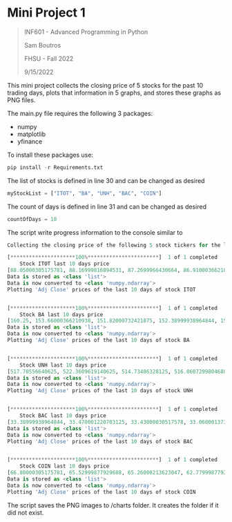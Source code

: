 # Mini Project 1
>INF601 - Advanced Programming in Python
> 
>Sam Boutros
> 
>FHSU - Fall 2022
>
>9/15/2022
> 
This mini project collects the closing price of 5 stocks for the past 10 trading days, plots that information in 5 graphs, and stores these graphs as PNG files. 

The main.py file requires the following 3 packages:

* numpy
* matplotlib
* yfinance

To install these packages use:
```python
pip install -r Requirements.txt
```
The list of stocks is defined in line 30 and can be changed as desired
```python
myStockList = ["ITOT", "BA", "UNH", "BAC", "COIN"]
```
The count of days is defined in line 31 and can be changed as desired
```python
countOfDays = 10
```
The script write progress information to the console similar to
```python
Collecting the closing price of the following 5 stock tickers for the last 10 trading days:

[*********************100%***********************]  1 of 1 completed
    Stock ITOT last 10 days price
[88.05000305175781, 88.16999816894531, 87.2699966430664, 86.91000366210938, 88.5199966430664, 89.16999816894531, 90.62999725341797, 91.66000366210938, 87.72000122070312, 88.05999755859375]
Data is stored as <class 'list'>
Data is now converted to <class 'numpy.ndarray'>
Plotting 'Adj Close' prices of the last 10 days of stock ITOT


[*********************100%***********************]  1 of 1 completed
    Stock BA last 10 days price
[160.25, 153.66000366210938, 151.82000732421875, 152.38999938964844, 155.9499969482422, 157.7899932861328, 157.52000427246094, 158.72000122070312, 147.30999755859375, 149.25999450683594]
Data is stored as <class 'list'>
Data is now converted to <class 'numpy.ndarray'>
Plotting 'Adj Close' prices of the last 10 days of stock BA


[*********************100%***********************]  1 of 1 completed
    Stock UNH last 10 days price
[517.70556640625, 522.3609619140625, 514.73486328125, 516.0607299804688, 520.0482177734375, 525.8599853515625, 524.3400268554688, 531.25, 513.9600219726562, 509.7699890136719]
Data is stored as <class 'list'>
Data is now converted to <class 'numpy.ndarray'>
Plotting 'Adj Close' prices of the last 10 days of stock UNH


[*********************100%***********************]  1 of 1 completed
    Stock BAC last 10 days price
[33.38999938964844, 33.470001220703125, 33.43000030517578, 33.060001373291016, 33.56999969482422, 34.650001525878906, 34.939998626708984, 35.27000045776367, 34.0, 33.869998931884766]
Data is stored as <class 'list'>
Data is now converted to <class 'numpy.ndarray'>
Plotting 'Adj Close' prices of the last 10 days of stock BAC


[*********************100%***********************]  1 of 1 completed
    Stock COIN last 10 days price
[66.80000305175781, 65.52999877929688, 65.26000213623047, 62.779998779296875, 68.25, 73.08000183105469, 80.87000274658203, 82.55000305175781, 75.25, 78.69999694824219]
Data is stored as <class 'list'>
Data is now converted to <class 'numpy.ndarray'>
Plotting 'Adj Close' prices of the last 10 days of stock COIN
```

The script saves the PNG images to /charts folder. It creates the folder if it did not exist. 